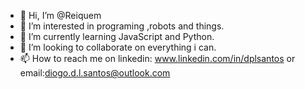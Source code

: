 - 👋 Hi, I’m @Reiquem
- 👀 I’m interested in programing ,robots and things.
- 🌱 I’m currently learning JavaScript and Python.
- 💞️ I’m looking to collaborate on everything i can.
- 📫 How to reach me on linkedin: www.linkedin.com/in/dplsantos or email:diogo.d.l.santos@outlook.com

<!---
Reiquem/Reiquem is a ✨ special ✨ repository because its `README.md` (this file) appears on your GitHub profile.
You can click the Preview link to take a look at your changes.
--->

